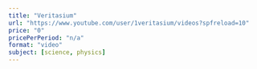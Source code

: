 ```yaml
---
title: "Veritasium"
url: "https://www.youtube.com/user/1veritasium/videos?spfreload=10"
price: "0"
pricePerPeriod: "n/a"
format: "video"
subject: [science, physics]
---
```

